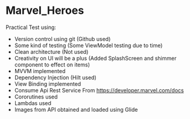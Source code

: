 # Marvel_Heroes

Practical Test using:

- Version control using git  (Github used)
- Some kind of testing (Some ViewModel testing due to time)
- Clean architecture (Not used)
- Creativity on UI will be a plus (Added SplashScreen and shimmer component to effect on items)
- MVVM implemented
- Dependency Injection (Hilt used)
- View Binding implemented
- Consume Api Rest Service From https://developer.marvel.com/docs
- Cororutines used
- Lambdas used
- Images from API obtained and loaded using Glide
